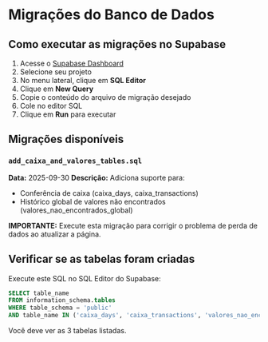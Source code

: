 # Migrações do Banco de Dados

## Como executar as migrações no Supabase

1. Acesse o [Supabase Dashboard](https://supabase.com/dashboard)
2. Selecione seu projeto
3. No menu lateral, clique em **SQL Editor**
4. Clique em **New Query**
5. Copie o conteúdo do arquivo de migração desejado
6. Cole no editor SQL
7. Clique em **Run** para executar

## Migrações disponíveis

### `add_caixa_and_valores_tables.sql`
**Data:** 2025-09-30
**Descrição:** Adiciona suporte para:
- Conferência de caixa (caixa_days, caixa_transactions)
- Histórico global de valores não encontrados (valores_nao_encontrados_global)

**IMPORTANTE:** Execute esta migração para corrigir o problema de perda de dados ao atualizar a página.

## Verificar se as tabelas foram criadas

Execute este SQL no SQL Editor do Supabase:

```sql
SELECT table_name
FROM information_schema.tables
WHERE table_schema = 'public'
AND table_name IN ('caixa_days', 'caixa_transactions', 'valores_nao_encontrados_global');
```

Você deve ver as 3 tabelas listadas.